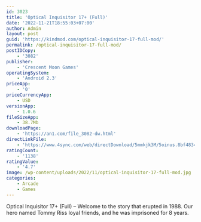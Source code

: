 ```yaml
---
id: 3023
title: 'Optical Inquisitor 17+ (Full)'
date: '2022-11-21T18:55:03+07:00'
author: Admin
layout: post
guid: 'https://kindmod.com/optical-inquisitor-17-full-mod/'
permalink: /optical-inquisitor-17-full-mod/
postIDCopy:
    - '3082'
publisher:
    - 'Crescent Moon Games'
operatingSystem:
    - 'Android 2.3'
priceApp:
    - '0'
priceCurrencyApp:
    - USD
versionApp:
    - 1.0.6
fileSizeApp:
    - 38.7Mb
downloadPage:
    - 'https://an1.com/file_3082-dw.html'
directLinkFile:
    - 'https://www.4sync.com/web/directDownload/5mmkjk3M/5oinus.8bf4834876b58233f95711f0cd095294'
ratingCount:
    - '1138'
ratingValue:
    - '4.7'
image: /wp-content/uploads/2022/11/optical-inquisitor-17-full-mod.jpg
categories:
    - Arcade
    - Games
---
```


Optical Inquisitor 17+ (Full) – Welcome to the story that erupted in 1988. Our hero named Tommy Riss loyal friends, and he was imprisoned for 8 years.